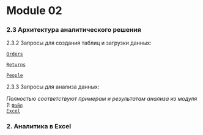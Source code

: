 # Module 02
### 2.3 Архитектура аналитического решения
2.3.2 Запросы для создания таблиц и загрузки данных:

<code>[Orders](https://github.com/timurborisevich/DataLearn/blob/main/Module_02/orders.sql "")</code>

<code>[Returns](https://github.com/timurborisevich/DataLearn/blob/main/Module_02/returns.sql "")</code>

<code>[People](https://github.com/timurborisevich/DataLearn/blob/main/Module_02/people.sql "")</code>

2.3.3 Запросы для анализа данных:



_Полностью соответствуют примерам и результатам анализа из модуля 1:_
<code>[Файл Excel](https://github.com/timurborisevich/DataLearn/blob/main/Module_01/My%20Sample%20Module%201.xlsx "")</code>


### 2. Аналитика в Excel
